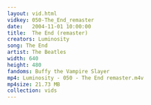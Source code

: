 ```yaml
---
layout: vid.html
vidkey: 050-The_End_remaster
date:   2004-11-01 10:00:00
title:  The End (remaster)
creators: Luminosity
song: The End
artist: The Beatles
width: 640
height: 480
fandoms: Buffy the Vampire Slayer
mp4: Luminosity - 050 - The End remaster.m4v
mp4size: 21.73 MB
collection: vids
---
```


  <div>
  
  </div>
  